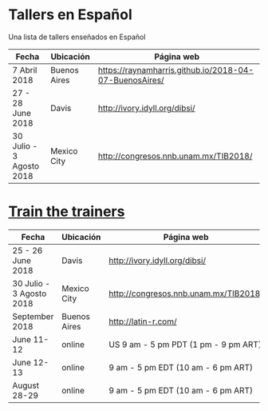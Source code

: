 # Tallers en Español

Una lista de tallers enseñados en Español

| Fecha | Ubicación |  Página web |
| --- | --- | --- |
| 7 Abril 2018 | Buenos Aires |  https://raynamharris.github.io/2018-04-07-BuenosAires/ |
| 27 - 28 June 2018 | Davis | http://ivory.idyll.org/dibsi/
| 30 Julio - 3 Agosto 2018 | Mexico City | http://congresos.nnb.unam.mx/TIB2018/ |


# [Train the trainers](https://carpentries.github.io/instructor-training/)

| Fecha | Ubicación |  Página web | notes |
| --- | --- | --- | --- |
| 25 - 26 June 2018 | Davis | http://ivory.idyll.org/dibsi/ | happening in person |
| 30 Julio - 3 Agosto 2018 | Mexico City | http://congresos.nnb.unam.mx/TIB2018/ | suggested |
| September 2018 |  Buenos Aires | http://latin-r.com/ | suggested | 
| June 11-12 | online | US 9 am - 5 pm PDT  (1 pm - 9 pm ART)
| June 12-13 | online | 9 am - 5 pm EDT (10 am - 6 pm ART)
| August 28-29 | online | 9 am - 5 pm EDT (10 am - 6 pm ART)
